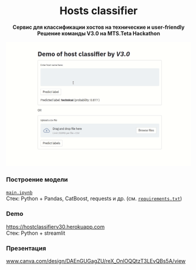 <h1 align="center">Hosts classifier</h1>
<p align="center"><b>Сервис для классификации хостов на технические и user-friendly<br>Решение команды V3.0 на MTS.Teta Hackathon</b></p>

![GitHub Logo](/models/host.gif)


### Построение модели
[`main.ipynb`](https://github.com/selysse/MTS_Teta_hackathon/blob/master/main.ipynb)  
Стек: Python + Pandas, CatBoost, requests и др. (см. [`requirements.txt`](https://github.com/selysse/MTS_Teta_hackathon/blob/master/requirements.txt))
### Demo 
https://hostclassifierv30.herokuapp.com  
Стек: Python + streamlit
### Презентация
www.canva.com/design/DAEnGUGagZU/reX_OnlOQQtzT3LEvQBs5A/view

